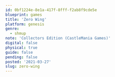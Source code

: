 ```yaml
---
id: 0bf1224e-8e1a-417f-8fff-f2ab8f9cde5e
blueprint: games
title: 'Zero Wing'
platform: genesis
genre:
  - shmup
note: 'Collectors Edition (CastleMania Games)'
digital: false
physical: true
guide: false
pending: false
posted: '2021-03-27'
slug: zero-wing
---
```

